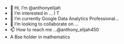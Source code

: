 - 👋 Hi, I’m @anthonyelijah
- 👀 I’m interested in ... I T
- 🌱 I’m currently Google Data Analytics Professional...
- 💞️ I’m looking to collaborate on ...
- 📫 How to reach me ...@anthony_elijah450
- A Bse holder in mathematics
